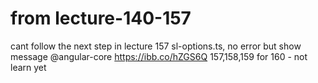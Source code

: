 # from lecture-140-157
cant follow the next step in lecture 157 sl-options.ts, no error but show message @angular-core https://ibb.co/hZGS6Q
157,158,159 for 160 - not learn yet
